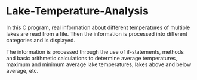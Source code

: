 # Lake-Temperature-Analysis
In this C program, real information about different temperatures of multiple lakes are read from a file. Then the information is processed into different categories and is displayed. 

The information is processed through the use of if-statements, methods and basic arithmetic calculations to determine average temperatures, maximum and minimum average lake temperatures, lakes above and below average, etc. 
